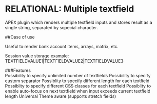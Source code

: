 # RELATIONAL: Multiple textfield

APEX plugin which renders multiple textfield inputs and stores result as a single string, separated by scpecial character.

##Case of use

Useful to render bank account items, arrays, matrix, etc.

Session value storage example: TEXTFIELDVALUE1|TEXTFIELDVALUE2|TEXTFIELDVALUE3 

###Features  
Possibility to specify unlimited number of textfields
Possibility to specify custom separator
Possiblity to specify different length for each textfield
Possiblity to specify different CSS classes for each textfield
Possiblity to enable auto-focus on next textfield when input exceeds current textfield length
Universal Theme aware (supports stretch fields)                        
